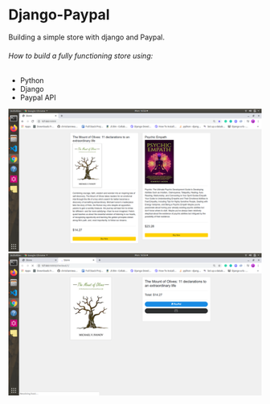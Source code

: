 # Django-Paypal
Building a simple store with django and Paypal.

###### How to build a fully functioning store using:

 - Python
 - Django
 - Paypal API
 
 ![alt text](tt.png "store")
![alt text](se.png "checkout")